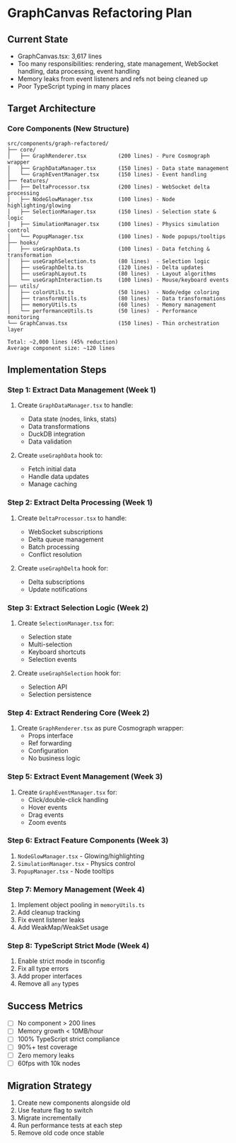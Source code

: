 # GraphCanvas Refactoring Plan

## Current State
- GraphCanvas.tsx: 3,617 lines
- Too many responsibilities: rendering, state management, WebSocket handling, data processing, event handling
- Memory leaks from event listeners and refs not being cleaned up
- Poor TypeScript typing in many places

## Target Architecture

### Core Components (New Structure)

```
src/components/graph-refactored/
├── core/
│   ├── GraphRenderer.tsx          (200 lines) - Pure Cosmograph wrapper
│   ├── GraphDataManager.tsx       (150 lines) - Data state management
│   └── GraphEventManager.tsx      (150 lines) - Event handling
├── features/
│   ├── DeltaProcessor.tsx         (200 lines) - WebSocket delta processing
│   ├── NodeGlowManager.tsx        (100 lines) - Node highlighting/glowing
│   ├── SelectionManager.tsx       (150 lines) - Selection state & logic
│   ├── SimulationManager.tsx      (100 lines) - Physics simulation control
│   └── PopupManager.tsx           (100 lines) - Node popups/tooltips
├── hooks/
│   ├── useGraphData.ts            (100 lines) - Data fetching & transformation
│   ├── useGraphSelection.ts       (80 lines)  - Selection logic
│   ├── useGraphDelta.ts           (120 lines) - Delta updates
│   ├── useGraphLayout.ts          (80 lines)  - Layout algorithms
│   └── useGraphInteraction.ts     (100 lines) - Mouse/keyboard events
├── utils/
│   ├── colorUtils.ts              (50 lines)  - Node/edge coloring
│   ├── transformUtils.ts          (80 lines)  - Data transformations
│   ├── memoryUtils.ts             (60 lines)  - Memory management
│   └── performanceUtils.ts        (50 lines)  - Performance monitoring
└── GraphCanvas.tsx                (150 lines) - Thin orchestration layer

Total: ~2,000 lines (45% reduction)
Average component size: ~120 lines
```

## Implementation Steps

### Step 1: Extract Data Management (Week 1)
1. Create `GraphDataManager.tsx` to handle:
   - Data state (nodes, links, stats)
   - Data transformations
   - DuckDB integration
   - Data validation

2. Create `useGraphData` hook to:
   - Fetch initial data
   - Handle data updates
   - Manage caching

### Step 2: Extract Delta Processing (Week 1)
1. Create `DeltaProcessor.tsx` to handle:
   - WebSocket subscriptions
   - Delta queue management
   - Batch processing
   - Conflict resolution

2. Create `useGraphDelta` hook for:
   - Delta subscriptions
   - Update notifications

### Step 3: Extract Selection Logic (Week 2)
1. Create `SelectionManager.tsx` for:
   - Selection state
   - Multi-selection
   - Keyboard shortcuts
   - Selection events

2. Create `useGraphSelection` hook for:
   - Selection API
   - Selection persistence

### Step 4: Extract Rendering Core (Week 2)
1. Create `GraphRenderer.tsx` as pure Cosmograph wrapper:
   - Props interface
   - Ref forwarding
   - Configuration
   - No business logic

### Step 5: Extract Event Management (Week 3)
1. Create `GraphEventManager.tsx` for:
   - Click/double-click handling
   - Hover events
   - Drag events
   - Zoom events

### Step 6: Extract Feature Components (Week 3)
1. `NodeGlowManager.tsx` - Glowing/highlighting
2. `SimulationManager.tsx` - Physics control
3. `PopupManager.tsx` - Node tooltips

### Step 7: Memory Management (Week 4)
1. Implement object pooling in `memoryUtils.ts`
2. Add cleanup tracking
3. Fix event listener leaks
4. Add WeakMap/WeakSet usage

### Step 8: TypeScript Strict Mode (Week 4)
1. Enable strict mode in tsconfig
2. Fix all type errors
3. Add proper interfaces
4. Remove all `any` types

## Success Metrics
- [ ] No component > 200 lines
- [ ] Memory growth < 10MB/hour
- [ ] 100% TypeScript strict compliance
- [ ] 90%+ test coverage
- [ ] Zero memory leaks
- [ ] 60fps with 10k nodes

## Migration Strategy
1. Create new components alongside old
2. Use feature flag to switch
3. Migrate incrementally
4. Run performance tests at each step
5. Remove old code once stable